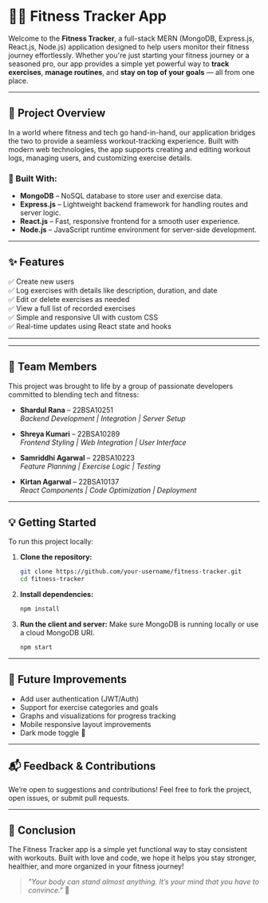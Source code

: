 # 🏋️‍♂️ Fitness Tracker App

Welcome to the **Fitness Tracker**, a full-stack MERN (MongoDB, Express.js, React.js, Node.js) application designed to help users monitor their fitness journey effortlessly. Whether you're just starting your fitness journey or a seasoned pro, our app provides a simple yet powerful way to **track exercises**, **manage routines**, and **stay on top of your goals** — all from one place.

---

## 🌟 Project Overview

In a world where fitness and tech go hand-in-hand, our application bridges the two to provide a seamless workout-tracking experience. Built with modern web technologies, the app supports creating and editing workout logs, managing users, and customizing exercise details.

### 🔧 Built With:

- **MongoDB** – NoSQL database to store user and exercise data.
- **Express.js** – Lightweight backend framework for handling routes and server logic.
- **React.js** – Fast, responsive frontend for a smooth user experience.
- **Node.js** – JavaScript runtime environment for server-side development.

---

## ✨ Features

✅ Create new users  
✅ Log exercises with details like description, duration, and date  
✅ Edit or delete exercises as needed  
✅ View a full list of recorded exercises  
✅ Simple and responsive UI with custom CSS  
✅ Real-time updates using React state and hooks

---

---

## 👥 Team Members

This project was brought to life by a group of passionate developers committed to blending tech and fitness:

- **Shardul Rana** – 22BSA10251  
  *Backend Development | Integration | Server Setup*

- **Shreya Kumari** – 22BSA10289  
  *Frontend Styling | Web Integration | User Interface*

- **Samriddhi Agarwal** – 22BSA10223  
  *Feature Planning | Exercise Logic | Testing*

- **Kirtan Agarwal** – 22BSA10137  
  *React Components | Code Optimization | Deployment*

---

## 💡 Getting Started

To run this project locally:

1. **Clone the repository:**
   ```bash
   git clone https://github.com/your-username/fitness-tracker.git
   cd fitness-tracker
   ```

2. **Install dependencies:**
   ```bash
   npm install
   ```

3. **Run the client and server:**
   Make sure MongoDB is running locally or use a cloud MongoDB URI.
   ```bash
   npm start
   ```

---

## 📌 Future Improvements

- Add user authentication (JWT/Auth)
- Support for exercise categories and goals
- Graphs and visualizations for progress tracking
- Mobile responsive layout improvements
- Dark mode toggle 🌙

---

## 📬 Feedback & Contributions

We’re open to suggestions and contributions! Feel free to fork the project, open issues, or submit pull requests.

---

## 🧠 Conclusion

The Fitness Tracker app is a simple yet functional way to stay consistent with workouts. Built with love and code, we hope it helps you stay stronger, healthier, and more organized in your fitness journey!

> _"Your body can stand almost anything. It’s your mind that you have to convince."_ 💪
